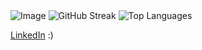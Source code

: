<picture>
  <source media="(prefers-color-scheme: dark)" srcset="https://github.com/user-attachments/assets/ea39d8b8-7d5a-406f-8e07-084c1fc8574c">
  <source media="(prefers-color-scheme: light)" srcset="https://github.com/user-attachments/assets/21a3d0d3-fb1f-475b-a2bf-3df5722bb667">
  <img src="https://github.com/user-attachments/assets/21a3d0d3-fb1f-475b-a2bf-3df5722bb667" alt="Image" />
</picture>

<picture>
  <source media="(prefers-color-scheme: dark)" srcset="https://github-readme-streak-stats.herokuapp.com?user=naman-sonawane&theme=ocean-gradient&hide_border=true&border_radius=10&background=45%2C000000%2C3B3B3B&fire=17EB60&dates=17EB60">
  <source media="(prefers-color-scheme: light)" srcset="https://github-readme-streak-stats.herokuapp.com?user=naman-sonawane&theme=graywhite&hide_border=true&border_radius=10&background=45%2CFFFFFF%2CECECEC&fire=17EB60&dates=17EB60">
  <img src="https://github-readme-streak-stats.herokuapp.com?user=naman-sonawane&theme=graywhite&hide_border=true&border_radius=10&background=45%2CFFFFFF%2CECECEC&fire=17EB60&dates=17EB60" alt="GitHub Streak" />
</picture>

<picture>
  <source media="(prefers-color-scheme: dark)" 
          srcset="https://github-readme-stats.vercel.app/api/top-langs/?username=naman-sonawane&layout=compact&theme=dark&hide_border=true&size_weight=0.5&count_weight=0.5&bg_color=2b2b2b">
  <source media="(prefers-color-scheme: light)" 
          srcset="https://github-readme-stats.vercel.app/api/top-langs/?username=naman-sonawane&layout=compact&theme=default&hide_border=true&size_weight=0.5&count_weight=0.5&bg_color=f0f0f0">
  <img src="https://github-readme-stats.vercel.app/api/top-langs/?username=naman-sonawane&layout=compact&theme=default&hide_border=true&size_weight=0.5&count_weight=0.5&bg_color=f0f0f0" alt="Top Languages" />
</picture>

<p><a href="https://www.linkedin.com/in/naman-sonawane/">LinkedIn</a> :)</p>
